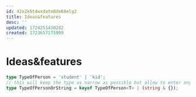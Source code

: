 ```yaml
---
id: 42o2k6t4wxdatm8de68elg2
title: Ideas&features
desc: ''
updated: 1724251430282
created: 1723657175909
---
```


# Ideas&features

<!-- HOW TO keep type inference -->

```ts
type TypeOfPerson = 'student' | 'kid';
// this will keep the type as narrow as possible but allow to enter any string
type TypeOfPersonOrString = keyof TypeOfPerson<T> | (string & {});
```
